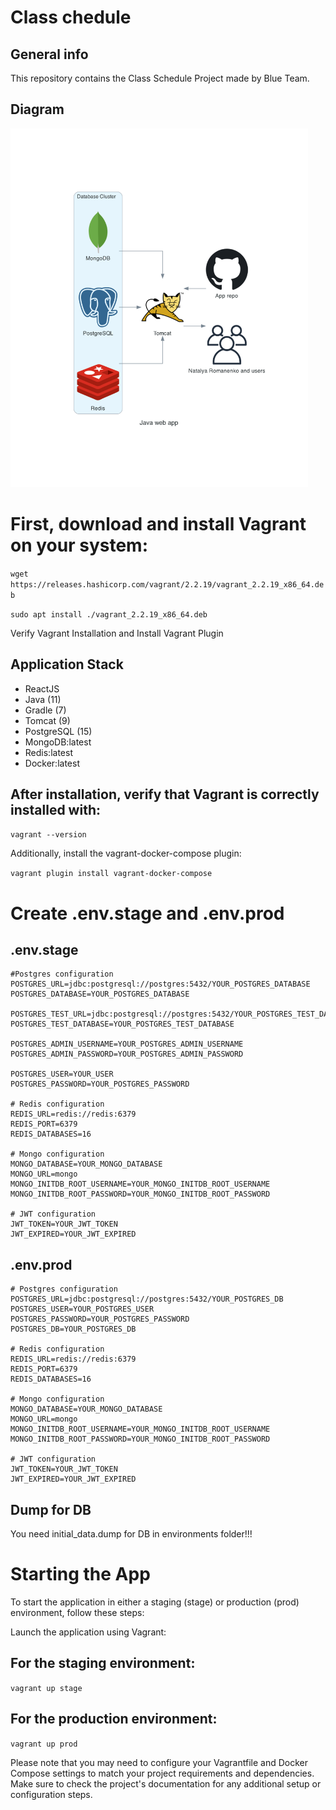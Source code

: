 # Class chedule
## General info
This repository contains the Class Schedule Project made by Blue Team.

## Diagram 

<img src="./java_web_app.png" alt= “” width="476px" height="574px">

# First, download and install Vagrant on your system:

```wget https://releases.hashicorp.com/vagrant/2.2.19/vagrant_2.2.19_x86_64.deb```

```sudo apt install ./vagrant_2.2.19_x86_64.deb```

Verify Vagrant Installation and Install Vagrant Plugin

## Application Stack

- ReactJS
- Java (11)
- Gradle (7)
- Tomcat (9)
- PostgreSQL (15)
- MongoDB:latest
- Redis:latest
- Docker:latest

## After installation, verify that Vagrant is correctly installed with:

`vagrant --version`

Additionally, install the vagrant-docker-compose plugin:

`vagrant plugin install vagrant-docker-compose`

# Create .env.stage and .env.prod
## .env.stage
```
#Postgres configuration
POSTGRES_URL=jdbc:postgresql://postgres:5432/YOUR_POSTGRES_DATABASE
POSTGRES_DATABASE=YOUR_POSTGRES_DATABASE

POSTGRES_TEST_URL=jdbc:postgresql://postgres:5432/YOUR_POSTGRES_TEST_DATABASE
POSTGRES_TEST_DATABASE=YOUR_POSTGRES_TEST_DATABASE

POSTGRES_ADMIN_USERNAME=YOUR_POSTGRES_ADMIN_USERNAME
POSTGRES_ADMIN_PASSWORD=YOUR_POSTGRES_ADMIN_PASSWORD

POSTGRES_USER=YOUR_USER
POSTGRES_PASSWORD=YOUR_POSTGRES_PASSWORD

# Redis configuration
REDIS_URL=redis://redis:6379
REDIS_PORT=6379
REDIS_DATABASES=16

# Mongo configuration
MONGO_DATABASE=YOUR_MONGO_DATABASE
MONGO_URL=mongo
MONGO_INITDB_ROOT_USERNAME=YOUR_MONGO_INITDB_ROOT_USERNAME
MONGO_INITDB_ROOT_PASSWORD=YOUR_MONGO_INITDB_ROOT_PASSWORD

# JWT configuration
JWT_TOKEN=YOUR_JWT_TOKEN
JWT_EXPIRED=YOUR_JWT_EXPIRED
```
## .env.prod
```
# Postgres configuration
POSTGRES_URL=jdbc:postgresql://postgres:5432/YOUR_POSTGRES_DB
POSTGRES_USER=YOUR_POSTGRES_USER
POSTGRES_PASSWORD=YOUR_POSTGRES_PASSWORD
POSTGRES_DB=YOUR_POSTGRES_DB

# Redis configuration
REDIS_URL=redis://redis:6379
REDIS_PORT=6379
REDIS_DATABASES=16

# Mongo configuration
MONGO_DATABASE=YOUR_MONGO_DATABASE
MONGO_URL=mongo
MONGO_INITDB_ROOT_USERNAME=YOUR_MONGO_INITDB_ROOT_USERNAME
MONGO_INITDB_ROOT_PASSWORD=YOUR_MONGO_INITDB_ROOT_PASSWORD

# JWT configuration
JWT_TOKEN=YOUR_JWT_TOKEN
JWT_EXPIRED=YOUR_JWT_EXPIRED

```

## Dump for DB

You need initial_data.dump for DB in environments folder!!!

# Starting the App
To start the application in either a staging (stage) or production (prod) environment, follow these steps:

Launch the application using Vagrant:

## For the staging environment:

`vagrant up stage`
## For the production environment:

`vagrant up prod`

Please note that you may need to configure your Vagrantfile and Docker Compose settings to match your project requirements and dependencies. Make sure to check the project's documentation for any additional setup or configuration steps.
